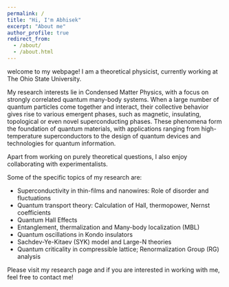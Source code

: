 ```yaml
---
permalink: /
title: "Hi, I'm Abhisek"
excerpt: "About me"
author_profile: true
redirect_from: 
  - /about/
  - /about.html
---
```


welcome to my webpage! I am a theoretical physicist, currently working at The Ohio State University.

My research interests lie in Condensed Matter Physics, with a focus on strongly correlated quantum many-body systems. When a large number of quantum particles come together and interact, their collective behavior gives rise to various emergent phases, such as magnetic, insulating, topological or even novel superconducting phases. These phenomena form the foundation of quantum materials, with applications ranging from high-temperature superconductors to the design of quantum devices and technologies for quantum information.

Apart from working on purely theoretical questions, I also enjoy collaborating with experimentalists.

Some of the specific topics of my research are:
* Superconductivity in thin-films and nanowires: Role of disorder and fluctuations
* Quantum transport theory: Calculation of Hall, thermopower, Nernst coefficients
* Quantum Hall Effects
* Entanglement, thermalization and Many-body localization (MBL)
* Quantum oscillations in Kondo insulators
* Sachdev-Ye-Kitaev (SYK) model and Large-N theories
* Quantum criticality in compressible lattice; Renormalization Group (RG) analysis

Please visit my research page and if you are interested in working with me, feel free to contact me!
